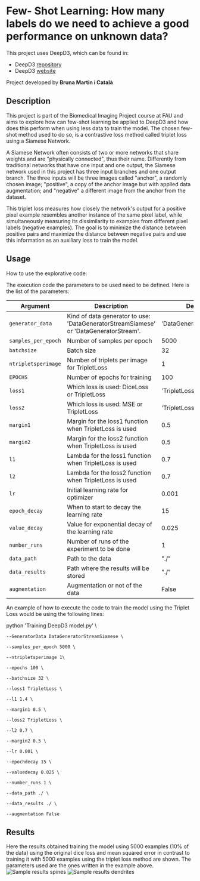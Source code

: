 # Few- Shot Learning: How many labels do we need to achieve a good performance on unknown data?

This project uses DeepD3, which can be found in:

- DeepD3 [repository](https://github.com/ankilab/DeepD3/tree/main)
- DeepD3 [website ](https://deepd3.forschung.fau.de/)

Project developed by **Bruna Martin i Català**

## Description

This project is part of the Biomedical Imaging Project course at FAU and aims to explore how can few-shot learning be applied to DeepD3 and how does this perform when using less data to train the model. The chosen few-shot method used to do so, is a contrastive loss method called triplet loss using a Siamese Network. 

A Siamese Network often consists of two or more networks that share weights and are "physically connected", thus their name. Differently from traditional networks that have one input and one output, the Siamese network used in this project has three input branches and one output branch. The three inputs will be three images called "anchor", a randomly chosen image; "positive", a copy of the anchor image but with applied data augmentation;  and "negative" a different image from the anchor from the dataset. 

This triplet loss measures how closely the network's output for a positive pixel example resembles another instance of the same pixel label, while simultaneously measuring its dissimilarity to examples from different pixel labels (negative examples).  The goal is to minimize the distance between positive pairs and maximize the distance between negative pairs and use this information as an auxiliary loss to train the model. 

## Usage

How to use the explorative code:

The execution code the parameters to be used need to be defined. Here is the list of the parameters:

| Argument            | Description                                                  | Default Value                |
| ------------------- | ------------------------------------------------------------ | ---------------------------- |
| `generator_data`    | Kind of data generator to use: 'DataGeneratorStreamSiamese' or 'DataGeneratorStream'. | 'DataGeneratorStreamSiamese' |
| `samples_per_epoch` | Number of samples per epoch                                  | 5000                         |
| `batchsize`         | Batch size                                                   | 32                           |
| `ntripletsperimage` | Number of triplets per image for TripletLoss                 | 1                            |
| `EPOCHS`            | Number of epochs for training                                | 100                          |
| `loss1`             | Which loss is used: DiceLoss or TripletLoss                  | 'TripletLoss'                |
| `loss2`             | Which loss is used: MSE or TripletLoss                       | 'TripletLoss'                |
| `margin1`           | Margin for the loss1 function when TripletLoss is used       | 0.5                          |
| `margin2`           | Margin for the loss2 function when TripletLoss is used       | 0.5                          |
| `l1`                | Lambda for the loss1 function when TripletLoss is used       | 0.7                          |
| `l2`                | Lambda for the loss2 function when TripletLoss is used       | 0.7                          |
| `lr`                | Initial learning rate for optimizer                          | 0.001                        |
| `epoch_decay`       | When to start to decay the learning rate                     | 15                           |
| `value_decay`       | Value for exponential decay of the learning rate             | 0.025                        |
| `number_runs`       | Number of runs of the experiment to be done                  | 1                            |
| `data_path`         | Path to the data                                             | "./"                         |
| `data_results`      | Path where the results will be stored                        | "./"                         |
| `augmentation`      | Augmentation or not of the data                              | False                        |

An example of how to execute the code to train the model using the Triplet Loss would be using the following lines:

python 'Training DeepD3 model.py'  \

  `--GeneratorData DataGeneratorStreamSiamese \`

  `--samples_per_epoch 5000 \`

  `--ntripletsperimage 1\`

  `--epochs 100 \`

  `--batchsize 32 \`

  `--loss1 TripletLoss \`

  `--l1 1.4 \`

  `--margin1 0.5 \`

  `--loss2 TripletLoss \`

  `--l2 0.7 \`

  `--margin2 0.5 \`

  `--lr 0.001 \`

  `--epochdecay 15 \`

  `--valuedecay 0.025 \`

  `--number_runs 1 \`

  `--data_path ./ \`

  `--data_results ./ \`

  `--augmentation False`

## Results

Here the results obtained training the model using 5000 examples (10% of the data)  using the original dice loss and mean squared error in contrast to training it with 5000 examples using the triplet loss method are shown. The parameters used are the ones written in the example above.
![Sample results  spines](https://github.com/user-attachments/assets/8e94964d-ffb8-43db-80ba-56e76cc43472)
![Sample results dendrites](https://github.com/user-attachments/assets/90a04882-cf86-4ee0-aab2-cd5905799619)

